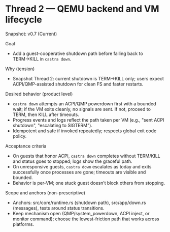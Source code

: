 # Thread 2 — QEMU backend and VM lifecycle
Snapshot: v0.7 (Current)

Goal
- Add a guest-cooperative shutdown path before falling back to TERM→KILL in `castra down`.

Why (tension)
- Snapshot Thread 2: current shutdown is TERM→KILL only; users expect ACPI/QMP-assisted shutdown for clean FS and faster restarts.

Desired behavior (product level)
- `castra down` attempts an ACPI/QMP powerdown first with a bounded wait; if the VM exits cleanly, no signals are sent. If not, proceed to TERM, then KILL after timeouts.
- Progress events and logs reflect the path taken per VM (e.g., "sent ACPI shutdown", "escalating to SIGTERM").
- Idempotent and safe if invoked repeatedly; respects global exit code policy.

Acceptance criteria
- On guests that honor ACPI, `castra down` completes without TERM/KILL and status goes to stopped; logs show the graceful path.
- On unresponsive guests, `castra down` escalates as today and exits successfully once processes are gone; timeouts are visible and bounded.
- Behavior is per-VM; one stuck guest doesn’t block others from stopping.

Scope and anchors (non-prescriptive)
- Anchors: src/core/runtime.rs (shutdown path), src/app/down.rs (messages), tests around status transitions.
- Keep mechanism open (QMP/system_powerdown, ACPI inject, or monitor command); choose the lowest-friction path that works across platforms.

